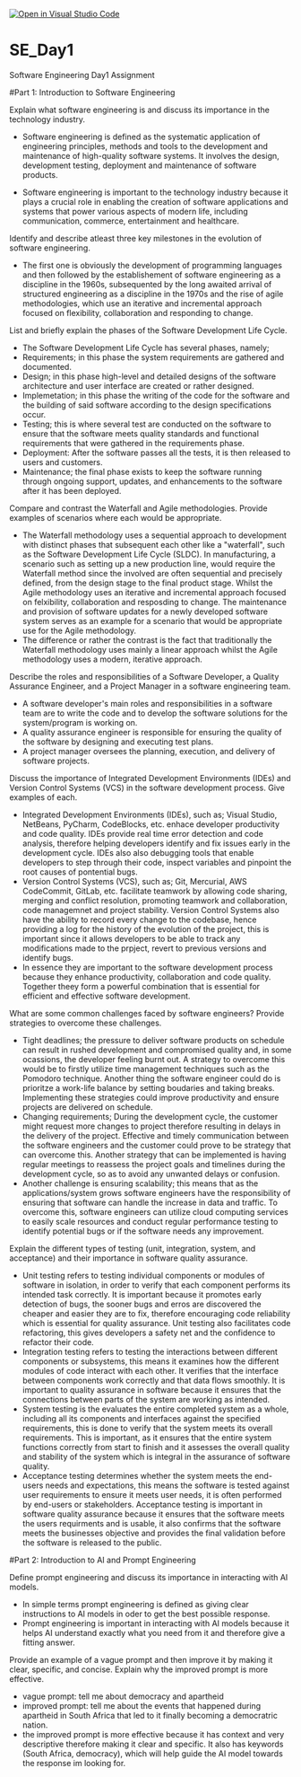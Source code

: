 [![Open in Visual Studio Code](https://classroom.github.com/assets/open-in-vscode-2e0aaae1b6195c2367325f4f02e2d04e9abb55f0b24a779b69b11b9e10269abc.svg)](https://classroom.github.com/online_ide?assignment_repo_id=18500544&assignment_repo_type=AssignmentRepo)
# SE_Day1
Software Engineering Day1 Assignment

#Part 1: Introduction to Software Engineering

Explain what software engineering is and discuss its importance in the technology industry.
- Software engineering is defined as the systematic application of engineering principles, methods and tools to the development and maintenance of high-quality software systems. It involves the design, development testing, deployment and maintenance of software products.

- Software engineering is important to the technology industry because it plays a crucial role in enabling the creation of software applications and systems that power various aspects of modern life, including communication, commerce, entertainment and healthcare.


Identify and describe atleast three key milestones in the evolution of software engineering.
- The first one is obviously the development of programming languages and then followed by the establishement of software engineering as a discipline in the 1960s, subsequented by the long awaited arrival of structured engineering as a discipline in the 1970s and the rise of agile methodologies, which use an iterative and incremental approach focused on flexibility, collaboration and responding to change. 


List and briefly explain the phases of the Software Development Life Cycle.
- The Software Development Life Cycle has several phases, namely;
- Requirements; in this phase the system requirements are gathered and documented.
- Design; in this phase high-level and detailed designs of the software architecture and user interface are created or rather designed.
- Implemetation; in this phase the writing of the code for the software and the building of said software according to the design specifications occur.
- Testing; this is where several test are conducted on the software to ensure that the software meets quality standards and functional requirements that were gathered in the requirements phase.
- Deployment: After the software passes all the tests, it is then released to  users and customers.
- Maintenance; the final phase exists to keep the software running through ongoing support, updates, and enhancements to the software after it has been deployed. 

Compare and contrast the Waterfall and Agile methodologies. Provide examples of scenarios where each would be appropriate.
- The Waterfall methodology uses a sequential approach to development with distinct phases that subsequent each other like a "waterfall", such as the Software Development Life Cycle (SLDC). In manufacturing, a scenario such as setting up a new production line, would require the Waterfall method since the involved are often sequential and precisely defined, from the design stage to the final product stage. Whilst the Agile methodology uses an iterative and incremental approach focused on felxibility, collaboration and resposding to change. The maintenance and provision of software updates for a newly developed software system serves as an example for a scenario that would be appropriate use for the Agile methodology.
- The difference or rather the contrast is the fact that traditionally the Waterfall methodology uses mainly a linear approach whilst the Agile methodology uses a modern, iterative approach.

Describe the roles and responsibilities of a Software Developer, a Quality Assurance Engineer, and a Project Manager in a software engineering team.
- A software developer's main roles and responsibilities in a software team are to write the code and to develop the software solutions for the system/program is working on. 
- A quality assurance engineer is responsible for ensuring the quality of the software by designing and executing test plans.
- A project manager oversees the planning, execution, and delivery of software projects.
  

Discuss the importance of Integrated Development Environments (IDEs) and Version Control Systems (VCS) in the software development process. Give examples of each.
- Integrated Development Environments (IDEs), such as; Visual Studio, NetBeans, PyCharm, CodeBlocks, etc. enhace developer productivity and code quality. IDEs provide real time error detection and code analysis, therefore helping developers identify and fix issues early in the development cycle. IDEs also also debugging tools that enable developers to step through their code, inspect variables and pinpoint the root causes of pontential bugs.
-  Version Control Systems (VCS), such as; Git, Mercurial, AWS CodeCommit, GitLab, etc. facilitate teamwork by allowing code sharing, merging and conflict resolution, promoting teamwork and collaboration, code managemnet  and project stability. Version Control Systems also have the ability to record every change to the codebase, hence providing a log for the history of the evolution of the project, this is important since it allows developers to be able to track any modifications made to the prpject, revert to previous versions and identify bugs.
- In essence they are important to the software development process because they enhance productivity, collaboration and code quality. Together theey form a powerful combination that is essential for efficient and effective software development.


What are some common challenges faced by software engineers? Provide strategies to overcome these challenges.
- Tight deadlines; the pressure to deliver software products on schedule can result in rushed development and compromised quality and, in some ocassions, the developer feeling burnt out. A strategy to overcome this would be to firstly utilize time management techniques such as the Pomodoro technique. Another thing the software engineer could do is prioritze a work-life balance by setting boudaries and taking breaks. Implementing these strategies could improve productivity and ensure projects are delivered on schedule.
- Changing requirements; During the development cycle, the customer might request more changes to project therefore resulting in delays in the delivery of the project. Effective and timely communication between the software engineers and the customer could prove to be strategy that can overcome this. Another strategy that can be implemented is having regular meetings to reassess the project goals and timelines during the development cycle, so as to avoid any unwanted delays or confusion.
- Another challenge is ensuring scalability; this means that as the applications/system grows software engineers have the responsibility of ensuring that software can handle the increase in data and traffic. To overcome this, software engineers can utilize cloud computing services to easily scale resources and conduct regular performance testing to identify potential bugs or if the software needs any improvement. 


Explain the different types of testing (unit, integration, system, and acceptance) and their importance in software quality assurance.
- Unit testing refers to testing individual components or modules of software in isolation, in order to verify that each component performs its intended task correctly. It is important because it promotes early detection of bugs, the sooner bugs and erros are discovered the cheaper and easier they are to fix, therefore encouraging code reliability which is essential for quality assurance. Unit testing also facilitates code refactoring, this gives developers a safety net and the confidence to refactor their code.
- Integration testing refers to testing the interactions between different components or subsystems, this means it examines how the different modules of code interact with each other. It verifies that the interface between components work correctly and that data flows smoothly. It is important to quality assurance in software because it ensures that the connections between parts of the system are working as intended.
- System testing is the evaluates the entire completed system as a whole, including all its components and interfaces against the specified requirements, this is done to verify that the system meets its overall requirements. This is important, as it ensures that the entire system functions correctly from start to finish and it assesses the overall quality and stability of the system which is integral in the assurance of software quality.
- Acceptance testing determines whether the system meets the end-users needs and expectations, this means the software is tested against user requirements to ensure it meets user needs, it is often performed by end-users or stakeholders. Acceptance testing is important in software quality assurance because it ensures that the software meets the users requirments and is usable, it also confirms that the software meets the businesses objective and provides the final validation before the software is released to the public.

#Part 2: Introduction to AI and Prompt Engineering


Define prompt engineering and discuss its importance in interacting with AI models.
- In simple terms prompt engineering is defined as giving clear instructions to AI models in oder to get the best possible response.
- Prompt engineering is important in interacting with AI models because it helps AI understand exactly what you need from it and therefore give a fitting answer.


Provide an example of a vague prompt and then improve it by making it clear, specific, and concise. Explain why the improved prompt is more effective.
- vague prompt: tell me about democracy and apartheid
- improved prompt: tell me about the events that happened during apartheid in South Africa that led to it finally becoming a democratric nation.
- the improved prompt is more effective because it has context and very descriptive therefore making it clear and specific. It also has keywords (South Africa, democracy), which will help guide the AI model towards the response im looking for.
